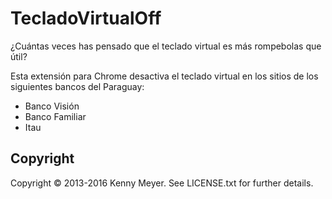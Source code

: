 TecladoVirtualOff
=================

¿Cuántas veces has pensado que el teclado virtual es más
rompebolas que útil?

Esta extensión para Chrome desactiva el teclado virtual en los
sitios de los siguientes bancos del Paraguay:

  - Banco Visión
  - Banco Familiar
  - Itau

Copyright
---------

Copyright © 2013-2016 Kenny Meyer. See LICENSE.txt for further details.
